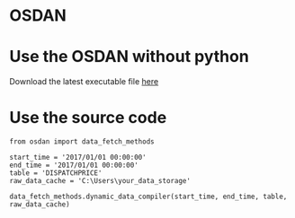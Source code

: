 # OSDAN

# Use the OSDAN without python
Download the latest executable file [here](https://github.com/UNSW-CEEM/osdan/releases)

# Use the source code

```
from osdan import data_fetch_methods

start_time = '2017/01/01 00:00:00'
end_time = '2017/01/01 00:00:00'
table = 'DISPATCHPRICE'
raw_data_cache = 'C:\Users\your_data_storage'

data_fetch_methods.dynamic_data_compiler(start_time, end_time, table, raw_data_cache)
